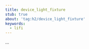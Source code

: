 ```yaml
---
title: device_light_fixture
stub: true
about: 'tag:h2/device_light_fixture'
keywords:
  - lifi
---
```

...
